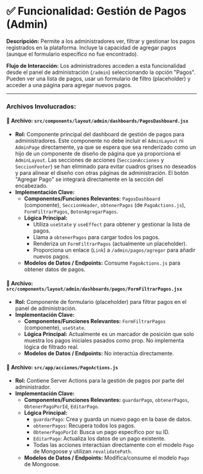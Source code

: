 # ✅ Funcionalidad: Gestión de Pagos (Admin)

**Descripción:** Permite a los administradores ver, filtrar y gestionar los pagos registrados en la plataforma. Incluye la capacidad de agregar pagos (aunque el formulario específico no fue encontrado).

**Flujo de Interacción:** Los administradores acceden a esta funcionalidad desde el panel de administración (`/admin`) seleccionando la opción "Pagos". Pueden ver una lista de pagos, usar un formulario de filtro (placeholder) y acceder a una página para agregar nuevos pagos.

---

### Archivos Involucrados:

#### 📄 **Archivo:** `src/components/layout/admin/dashboards/PagosDashboard.jsx`
* **Rol:** Componente principal del dashboard de gestión de pagos para administradores. Este componente no debe incluir el `AdminLayout` ni `AdminPage` directamente, ya que se espera que sea renderizado como un hijo de un componente de diseño de página que ya proporciona el `AdminLayout`. Las secciones de acciones (`SeccionAcciones` y `SeccionFooter`) se han eliminado para evitar cuadros grises no deseados y para alinear el diseño con otras páginas de administración. El botón "Agregar Pago" se integrará directamente en la sección del encabezado.
* **Implementación Clave:**
    * **Componentes/Funciones Relevantes:** `PagosDashboard` (componente), `SeccionHeader`, `obtenerPagos` (de `PagoActions.js`), `FormFiltrarPagos`, `BotonAgregarPagos`.
    * **Lógica Principal:**
        *   Utiliza `useState` y `useEffect` para obtener y gestionar la lista de pagos.
        *   Llama a `obtenerPagos` para cargar todos los pagos.
        *   Renderiza un `FormFiltrarPagos` (actualmente un placeholder).
        *   Proporciona un enlace (`Link`) a `/admin/pagos/agregar` para añadir nuevos pagos.
    * **Modelos de Datos / Endpoints:** Consume `PagoActions.js` para obtener datos de pagos.

#### 📄 **Archivo:** `src/components/layout/admin/dashboards/pagos/FormFiltrarPagos.jsx`
* **Rol:** Componente de formulario (placeholder) para filtrar pagos en el panel de administración.
* **Implementación Clave:**
    * **Componentes/Funciones Relevantes:** `FormFiltrarPagos` (componente), `useState`.
    * **Lógica Principal:** Actualmente es un marcador de posición que solo muestra los pagos iniciales pasados como prop. No implementa lógica de filtrado real.
    * **Modelos de Datos / Endpoints:** No interactúa directamente.

#### 📄 **Archivo:** `src/app/acciones/PagoActions.js`
* **Rol:** Contiene Server Actions para la gestión de pagos por parte del administrador.
* **Implementación Clave:**
    * **Componentes/Funciones Relevantes:** `guardarPago`, `obtenerPagos`, `ObtenerPagoPorId`, `EditarPago`.
    * **Lógica Principal:**
        *   `guardarPago`: Crea y guarda un nuevo pago en la base de datos.
        *   `obtenerPagos`: Recupera todos los pagos.
        *   `ObtenerPagoPorId`: Busca un pago específico por su ID.
        *   `EditarPago`: Actualiza los datos de un pago existente.
        *   Todas las acciones interactúan directamente con el modelo `Pago` de Mongoose y utilizan `revalidatePath`.
    * **Modelos de Datos / Endpoints:** Modifica/consume el modelo `Pago` de Mongoose.
